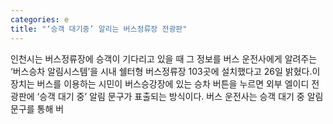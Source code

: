 ```yaml
---
categories: e
title: "‘승객 대기중’ 알리는 버스정류장 전광판"
---
```

인천시는 버스정류장에 승객이 기다리고 있을 때 그 정보를 버스 운전사에게 알려주는 ‘버스승차 알림시스템’을 시내 쉘터형 버스정류장 103곳에 설치했다고 26일 밝혔다.이 장치는 버스를 이용하는 시민이 버스승강장에 있는 승차 버튼을 누르면 외부 엘이디 전광판에 ‘승객 대기 중’ 알림 문구가 표출되는 방식이다. 버스 운전사는 승객 대기 중 알림 문구를 통해 버